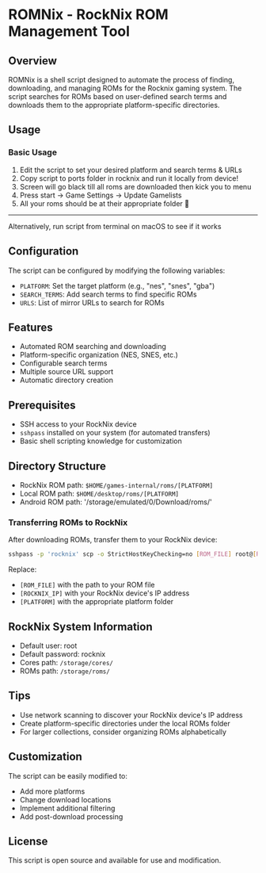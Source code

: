 # ROMNix - RockNix ROM Management Tool

## Overview
ROMNix is a shell script designed to automate the process of finding, downloading, and managing ROMs for the Rocknix gaming system. The script searches for ROMs based on user-defined search terms and downloads them to the appropriate platform-specific directories.

## Usage

### Basic Usage
1. Edit the script to set your desired platform and search terms & URLs
2. Copy script to ports folder in rocknix and run it locally from device!
3. Screen will go black till all roms are downloaded then kick you to menu
4. Press start -> Game Settings -> Update Gamelists
5. All your roms should be at their appropriate folder 🎉
---
Alternatively, run script from terminal on macOS to see if it works

## Configuration
The script can be configured by modifying the following variables:
- `PLATFORM`: Set the target platform (e.g., "nes", "snes", "gba")
- `SEARCH_TERMS`: Add search terms to find specific ROMs
- `URLS`: List of mirror URLs to search for ROMs

## Features
- Automated ROM searching and downloading
- Platform-specific organization (NES, SNES, etc.)
- Configurable search terms
- Multiple source URL support
- Automatic directory creation

## Prerequisites
- SSH access to your RockNix device
- `sshpass` installed on your system (for automated transfers)
- Basic shell scripting knowledge for customization

## Directory Structure
- RockNix ROM path: `$HOME/games-internal/roms/[PLATFORM]`
- Local ROM path: `$HOME/desktop/roms/[PLATFORM]`
- Android ROM path: '/storage/emulated/0/Download/roms/'

### Transferring ROMs to RockNix
After downloading ROMs, transfer them to your RockNix device:

```bash
sshpass -p 'rocknix' scp -o StrictHostKeyChecking=no [ROM_FILE] root@[ROCKNIX_IP]:/storage/roms/[PLATFORM]/
```

Replace:
- `[ROM_FILE]` with the path to your ROM file
- `[ROCKNIX_IP]` with your RockNix device's IP address
- `[PLATFORM]` with the appropriate platform folder

## RockNix System Information
- Default user: root
- Default password: rocknix
- Cores path: `/storage/cores/`
- ROMs path: `/storage/roms/`

## Tips
- Use network scanning to discover your RockNix device's IP address
- Create platform-specific directories under the local ROMs folder
- For larger collections, consider organizing ROMs alphabetically

## Customization
The script can be easily modified to:
- Add more platforms
- Change download locations
- Implement additional filtering
- Add post-download processing

## License
This script is open source and available for use and modification.

